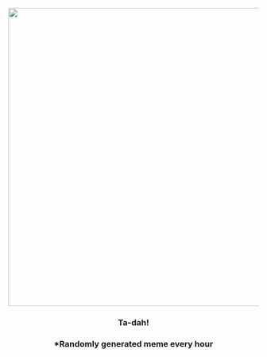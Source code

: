 <p align="center">
        <img src="https://i.redd.it/g6hkmo1sow291.jpg" width="600" height="600">
        </p>
        <h3 align="center">Ta-dah!</h3>
        <h3 align="center">*Randomly generated meme every hour</h3>
    